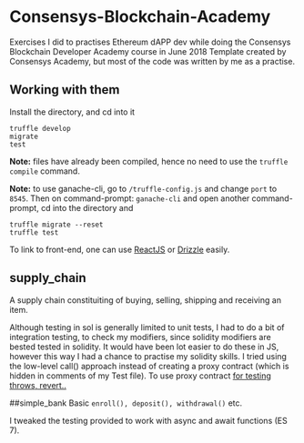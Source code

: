 # Consensys-Blockchain-Academy
Exercises I did to practises Ethereum dAPP dev while doing the Consensys Blockchain Developer Academy course in June 2018
Template created by Consensys Academy, but most of the code was written by me as a practise.

## Working with them
Install the directory, and cd into it
```
truffle develop
migrate
test
```

**Note:** files have already been compiled, hence no need to use the `truffle compile` command.


**Note:** to use ganache-cli, go to `/truffle-config.js` and change `port` to `8545`. Then on command-prompt:
`ganache-cli` and open another command-prompt, cd into the directory and 
```
truffle migrate --reset
truffle test
```

To link to front-end, one can use [ReactJS](https://levelup.gitconnected.com/https-medium-com-zubairnahmed-react-ethereum-getting-started-with-the-minimum-toolset-required-part-1-of-4-9562efa23d18) 
or [Drizzle](https://truffleframework.com/docs/drizzle/getting-started) easily.
## supply_chain
A supply chain constituiting of buying, selling, shipping and receiving an item. 


Although testing in sol is generally limited to unit tests, I had to do a bit of integration testing, 
to check my modifiers, since solidity modifiers are bested tested in solidity. 
It would have been lot easier to do these in JS, however this way I had a chance to practise my solidity skills.
I tried using the low-level call() approach instead of creating a proxy contract (which is hidden in comments of my Test file).
To use proxy contract [for testing throws, revert..](https://truffleframework.com/tutorials/testing-for-throws-in-solidity-tests) 

##simple_bank
Basic `enroll(), deposit(), withdrawal()` etc.

I tweaked the testing provided to work with async and await functions (ES 7).
